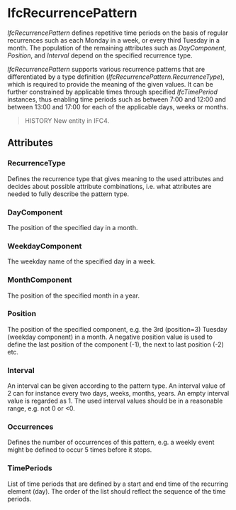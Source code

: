 # IfcRecurrencePattern

_IfcRecurrencePattern_ defines repetitive time periods on the basis of regular recurrences such as each Monday in a week, or every third Tuesday in a month. The population of the remaining attributes such as _DayComponent_, _Position_, and _Interval_ depend on the specified recurrence type.<!-- end of definition -->

_IfcRecurrencePattern_ supports various recurrence patterns that are differentiated by a type definition (_IfcRecurrencePattern.RecurrenceType_), which is required to provide the meaning of the given values. It can be further constrained by applicable times through specified _IfcTimePeriod_ instances, thus enabling time periods such as between 7:00 and 12:00 and between 13:00 and 17:00 for each of the applicable days, weeks or months.

> HISTORY New entity in IFC4.

## Attributes

### RecurrenceType
Defines the recurrence type that gives meaning to the used
  attributes and decides about possible attribute
  combinations, i.e. what attributes are needed to fully
  describe the pattern type.

### DayComponent
The position of the specified day in a month.

### WeekdayComponent
The weekday name of the specified day in a week.

### MonthComponent
The position of the specified month in a year.

### Position
The position of the specified component, e.g. the 3rd
  (position=3) Tuesday (weekday component) in a month. A
  negative position value is used to define the last position
  of the component (-1), the next to last position (-2) etc.

### Interval
An interval can be given according to the pattern type. An
  interval value of 2 can for instance every two days, weeks,
  months, years. An empty interval value is regarded as 1. The
  used interval values should be in a reasonable range, e.g.
  not 0 or <0.

### Occurrences
Defines the number of occurrences of this pattern, e.g. a weekly
  event might be defined to occur 5 times before it stops.

### TimePeriods
List of time periods that are defined by a start and end time
  of the recurring element (day). The order of the list should
  reflect the sequence of the time periods.
